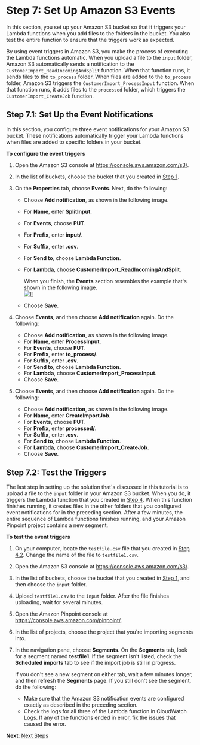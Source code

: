 # Step 7: Set Up Amazon S3 Events<a name="tutorials-importing-data-s3-events"></a>

In this section, you set up your Amazon S3 bucket so that it triggers your Lambda functions when you add files to the folders in the bucket\. You also test the entire function to ensure that the triggers work as expected\.

By using event triggers in Amazon S3, you make the process of executing the Lambda functions automatic\. When you upload a file to the `input` folder, Amazon S3 automatically sends a notification to the `CustomerImport_ReadIncomingAndSplit` function\. When that function runs, it sends files to the `to_process` folder\. When files are added to the `to_process` folder, Amazon S3 triggers the `CustomerImport_ProcessInput` function\. When that function runs, it adds files to the `processed` folder, which triggers the `CustomerImport_CreateJob` function\.

## Step 7\.1: Set Up the Event Notifications<a name="tutorials-importing-data-s3-events-setup"></a>

In this section, you configure three event notifications for your Amazon S3 bucket\. These notifications automatically trigger your Lambda functions when files are added to specific folders in your bucket\.

**To configure the event triggers**

1. Open the Amazon S3 console at [https://console\.aws\.amazon\.com/s3/](https://console.aws.amazon.com/s3/)\.

1. In the list of buckets, choose the bucket that you created in [Step 1](tutorials-importing-data-create-s3-bucket.md)\.

1. On the **Properties** tab, choose **Events**\. Next, do the following:
   + Choose **Add notification**, as shown in the following image\.
   + For **Name**, enter **SplitInput**\.
   + For **Events**, choose **PUT**\.
   + For **Prefix**, enter **input/**\.
   + For **Suffix**, enter **\.csv**\.
   + For **Send to**, choose **Lambda Function**\.
   + For **Lambda**, choose **CustomerImport\_ReadIncomingAndSplit**\.

     When you finish, the **Events** section resembles the example that's shown in the following image\.  
![\[\]](http://docs.aws.amazon.com/pinpoint/latest/developerguide/images/Data_Importer_Tutorial_S3_Event1.png)
   + Choose **Save**\.

1. Choose **Events**, and then choose **Add notification** again\. Do the following:
   + Choose **Add notification**, as shown in the following image\.
   + For **Name**, enter **ProcessInput**\.
   + For **Events**, choose **PUT**\.
   + For **Prefix**, enter **to\_process/**\.
   + For **Suffix**, enter **\.csv**\.
   + For **Send to**, choose **Lambda Function**\.
   + For **Lambda**, choose **CustomerImport\_ProcessInput**\.
   + Choose **Save**\.

1. Choose **Events**, and then choose **Add notification** again\. Do the following:
   + Choose **Add notification**, as shown in the following image\.
   + For **Name**, enter **CreateImportJob**\.
   + For **Events**, choose **PUT**\.
   + For **Prefix**, enter **processed/**\.
   + For **Suffix**, enter **\.csv**\.
   + For **Send to**, choose **Lambda Function**\.
   + For **Lambda**, choose **CustomerImport\_CreateJob**\.
   + Choose **Save**\.

## Step 7\.2: Test the Triggers<a name="tutorials-importing-data-s3-events-test"></a>

The last step in setting up the solution that's discussed in this tutorial is to upload a file to the `input` folder in your Amazon S3 bucket\. When you do, it triggers the Lambda function that you created in [Step 4](tutorials-importing-data-lambda-function-input-split.md)\. When this function finishes running, it creates files in the other folders that you configured event notifications for in the preceding section\. After a few minutes, the entire sequence of Lambda functions finishes running, and your Amazon Pinpoint project contains a new segment\.

**To test the event triggers**

1. On your computer, locate the `testfile.csv` file that you created in [Step 4\.2](tutorials-importing-data-lambda-function-input-split.md#tutorials-importing-data-lambda-function-input-split-test)\. Change the name of the file to `testfile1.csv`\.

1. Open the Amazon S3 console at [https://console\.aws\.amazon\.com/s3/](https://console.aws.amazon.com/s3/)\.

1. In the list of buckets, choose the bucket that you created in [Step 1](tutorials-importing-data-create-s3-bucket.md), and then choose the `input` folder\.

1. Upload `testfile1.csv` to the `input` folder\. After the file finishes uploading, wait for several minutes\.

1. Open the Amazon Pinpoint console at [https://console\.aws\.amazon\.com/pinpoint/](https://console.aws.amazon.com/pinpoint/)\.

1. In the list of projects, choose the project that you're importing segments into\.

1. In the navigation pane, choose **Segments**\. On the **Segments** tab, look for a segment named **testfile1**\. If the segment isn't listed, check the **Scheduled imports** tab to see if the import job is still in progress\.

   If you don't see a new segment on either tab, wait a few minutes longer, and then refresh the **Segments** page\. If you still don't see the segment, do the following:
   + Make sure that the Amazon S3 notification events are configured exactly as described in the preceding section\.
   + Check the logs for all three of the Lambda function in CloudWatch Logs\. If any of the functions ended in error, fix the issues that caused the error\.

**Next**: [Next Steps](tutorials-importing-data-next-steps.md)